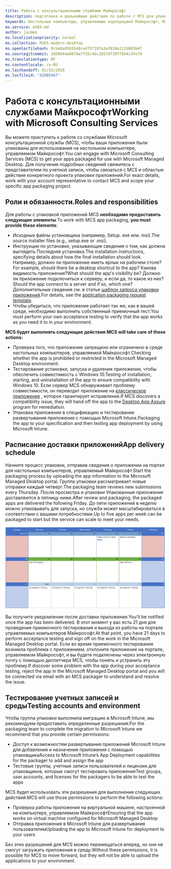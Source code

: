 ```yaml
---
title: Работа с консультационными службами Майкрософт
description: подготовка и дальнейшие действия по работе с MCS для упаковки приложений
keywords: Настольные компьютеры, управляемые корпорацией Майкрософт, Microsoft 365, служба, документация, приложения, MCS, упаковка
ms.service: m365-md
author: jaimeo
ms.localizationpriority: normal
ms.collection: M365-modern-desktop
ms.openlocfilehash: 0cb4da85b5548ced757197a3af818e212b065b47
ms.sourcegitcommit: 3dd9944a6070a7f35c4bc2b57df397f844c3fe79
ms.translationtype: MT
ms.contentlocale: ru-RU
ms.lasthandoff: 02/15/2020
ms.locfileid: "42085947"
---
```

# <a name="working-with-microsoft-consulting-services"></a><span data-ttu-id="aff19-104">Работа с консультационными службами Майкрософт</span><span class="sxs-lookup"><span data-stu-id="aff19-104">Working with Microsoft Consulting Services</span></span>

<span data-ttu-id="aff19-105">Вы можете приступить к работе со службами Microsoft консультационной службы (MCS), чтобы ваши приложения были упакованы для использования на настольном компьютере, управляемом Майкрософт.</span><span class="sxs-lookup"><span data-stu-id="aff19-105">You can engage with Microsoft Consulting Services (MCS) to get your apps packaged for use with Microsoft Managed Desktop.</span></span> <span data-ttu-id="aff19-106">Для получения подробных сведений свяжитесь с представителем по учетной записи, чтобы связаться с MCS и областью действия конкретного проекта упаковки приложений.</span><span class="sxs-lookup"><span data-stu-id="aff19-106">For exact details, work with your account representative to contact MCS and scope your specific app packaging project.</span></span>

## <a name="roles-and-responsibilities"></a><span data-ttu-id="aff19-107">Роли и обязанности.</span><span class="sxs-lookup"><span data-stu-id="aff19-107">Roles and responsibilities</span></span>

<span data-ttu-id="aff19-108">Для работы с упаковкой приложений MCS **необходимо предоставить следующие элементы**:</span><span class="sxs-lookup"><span data-stu-id="aff19-108">To work with MCS app packaging, **you must provide these elements**:</span></span>

- <span data-ttu-id="aff19-109">Исходные файлы установщика (например, Setup. exe или. msi).</span><span class="sxs-lookup"><span data-stu-id="aff19-109">The source installer files (e.g., setup.exe or .msi).</span></span>
- <span data-ttu-id="aff19-110">Инструкции по установке, указывающие сведения о том, как должна выглядеть Последняя установка.</span><span class="sxs-lookup"><span data-stu-id="aff19-110">The installation instructions, specifying details about how the final installation should look.</span></span> <span data-ttu-id="aff19-111">Например, должно ли приложение иметь ярлык на рабочем столе?</span><span class="sxs-lookup"><span data-stu-id="aff19-111">For example, should there be a desktop shortcut to the app?</span></span> <span data-ttu-id="aff19-112">Какова видимость приложения?</span><span class="sxs-lookup"><span data-stu-id="aff19-112">What should the app's visibility be?</span></span> <span data-ttu-id="aff19-113">Должно ли приложение подключиться к серверу, и если да, то какое из них?</span><span class="sxs-lookup"><span data-stu-id="aff19-113">Should the app connect to a server and if so, which one?</span></span> <span data-ttu-id="aff19-114">Дополнительные сведения см. в статье [шаблон запроса упаковки приложений](https://github.com/MicrosoftDocs/microsoft-365-docs/raw/public/microsoft-365/managed-desktop/get-ready/downloads/app-packaging-template.docx).</span><span class="sxs-lookup"><span data-stu-id="aff19-114">For details, see the [application packaging request template](https://github.com/MicrosoftDocs/microsoft-365-docs/raw/public/microsoft-365/managed-desktop/get-ready/downloads/app-packaging-template.docx).</span></span>
- <span data-ttu-id="aff19-115">Чтобы убедиться, что приложение работает так же, как в вашей среде, необходимо выполнить собственный приемочный тест.</span><span class="sxs-lookup"><span data-stu-id="aff19-115">You must perform your own acceptance testing to verify that the app works as you need it to in your environment.</span></span>

<span data-ttu-id="aff19-116">**MCS будет выполнять следующие действия:**</span><span class="sxs-lookup"><span data-stu-id="aff19-116">**MCS will take care of these actions:**</span></span>

- <span data-ttu-id="aff19-117">Проверка того, что приложение запрещено или ограничено в среде настольных компьютеров, управляемой Майкрософт.</span><span class="sxs-lookup"><span data-stu-id="aff19-117">Checking whether the app is prohibited or restricted in the Microsoft Managed Desktop environment.</span></span>
- <span data-ttu-id="aff19-118">Тестирование установки, запуска и удаления приложения, чтобы обеспечить совместимость с Windows 10.</span><span class="sxs-lookup"><span data-stu-id="aff19-118">Testing of installation, starting, and uninstallation of the app to ensure compatibility with Windows 10.</span></span> <span data-ttu-id="aff19-119">Если сервер MCS обнаруживает проблему совместимости, он переводит приложение на [классическое приложение](https://docs.microsoft.com/fasttrack/win-10-desktop-app-assure) , которое гарантирует исправление.</span><span class="sxs-lookup"><span data-stu-id="aff19-119">If MCS discovers a compatibility issue, they will hand off the app to the [Desktop App Assure](https://docs.microsoft.com/fasttrack/win-10-desktop-app-assure) program for remediation.</span></span>
- <span data-ttu-id="aff19-120">Упаковка приложения в спецификацию и тестирование развертывания приложения с помощью Microsoft Intune.</span><span class="sxs-lookup"><span data-stu-id="aff19-120">Packaging the app to your specification and then testing app deployment by using Microsoft Intune.</span></span>

## <a name="app-delivery-schedule"></a><span data-ttu-id="aff19-121">Расписание доставки приложений</span><span class="sxs-lookup"><span data-stu-id="aff19-121">App delivery schedule</span></span>

<span data-ttu-id="aff19-122">Начните процесс упаковки, отправив сведения о приложении на портал для настольных компьютеров, управляемый Майкрософт.</span><span class="sxs-lookup"><span data-stu-id="aff19-122">Start the packaging process by uploading the app information to the Microsoft Managed Desktop portal.</span></span> <span data-ttu-id="aff19-123">Группа упаковки рассматривает новые отправки каждый четверг.</span><span class="sxs-lookup"><span data-stu-id="aff19-123">The packaging team reviews new submissions every Thursday.</span></span> <span data-ttu-id="aff19-124">После просмотра и упаковки Упакованные приложения доставляются в пятницу ниже.</span><span class="sxs-lookup"><span data-stu-id="aff19-124">After review and packaging, the packaged apps are delivered the following Friday.</span></span> <span data-ttu-id="aff19-125">До пяти приложений в неделю можно упаковывать для запуска, но служба может масштабироваться в соответствии с вашими потребностями.</span><span class="sxs-lookup"><span data-stu-id="aff19-125">Up to five apps per week can be packaged to start but the service can scale to meet your needs.</span></span>

![Календарь, покажет приложение в четверг (21 в данном примере), проверка мультимедиа на следующий день, Упаковка на следующий понедельник (25-й) и доставка приложений на последующую пятницу (29-й)](../../media/MCS-cal.png)

<span data-ttu-id="aff19-127">Вы получите уведомление после доставки приложения.</span><span class="sxs-lookup"><span data-stu-id="aff19-127">You'll be notified once the app has been delivered.</span></span> <span data-ttu-id="aff19-128">В этот момент у вас есть 21 дня для проведения приемочного тестирования и выхода из работы на портале управляемых компьютеров Майкрософт.</span><span class="sxs-lookup"><span data-stu-id="aff19-128">At that point, you have 21 days to perform acceptance testing and sign off on the work in the Microsoft Managed Desktop portal.</span></span> <span data-ttu-id="aff19-129">Если во время приемочного тестирования возникла проблема с приложением, отклоните приложение на портале, управляемом Майкрософт, и вы будете подключены через электронную почту с помощью диспетчера MCS, чтобы понять и устранить эту проблему.</span><span class="sxs-lookup"><span data-stu-id="aff19-129">If discover some problem with the app during your acceptance testing, reject the app in the Microsoft Managed Desktop portal and you will be connected via email with an MCS packager to understand and resolve the issue.</span></span>

## <a name="testing-accounts-and-environment"></a><span data-ttu-id="aff19-130">Тестирование учетных записей и среды</span><span class="sxs-lookup"><span data-stu-id="aff19-130">Testing accounts and environment</span></span>

<span data-ttu-id="aff19-131">Чтобы группа упаковки выполнила миграцию в Microsoft Intune, мы рекомендуем предоставить определенные разрешения:</span><span class="sxs-lookup"><span data-stu-id="aff19-131">For the packaging team to complete the migration to Microsoft Intune we recommend that you provide certain permissions:</span></span>
 
-   <span data-ttu-id="aff19-132">Доступ к возможностям развертывания приложений Microsoft Intune для добавления и назначения приложения с помощью упаковщика</span><span class="sxs-lookup"><span data-stu-id="aff19-132">Access to Microsoft Intune’s App Deployment capabilities for the packager to add and assign the app</span></span> 
-   <span data-ttu-id="aff19-133">Тестовые группы, учетные записи пользователей и лицензии для упаковщиков, которые смогут тестировать приложения</span><span class="sxs-lookup"><span data-stu-id="aff19-133">Test groups, user accounts, and licenses for the packagers to be able to test the apps</span></span>

<span data-ttu-id="aff19-134">MCS будет использовать эти разрешения для выполнения следующих действий:</span><span class="sxs-lookup"><span data-stu-id="aff19-134">MCS will use those permissions to perform the following actions:</span></span>
 
-   <span data-ttu-id="aff19-135">Проверка работы приложения на виртуальной машине, настроенной на компьютере, управляемом Майкрософт</span><span class="sxs-lookup"><span data-stu-id="aff19-135">Ensuring that the app works on virtual machine configured for Microsoft Managed Desktop</span></span>
-   <span data-ttu-id="aff19-136">Отправка приложения в Microsoft Intune для развертывания пользователям</span><span class="sxs-lookup"><span data-stu-id="aff19-136">Uploading the app to Microsoft Intune for deployment to your users</span></span>

<span data-ttu-id="aff19-137">Без этих разрешений для MCS можно перемещаться вперед, но они не смогут загружать приложения в среду.</span><span class="sxs-lookup"><span data-stu-id="aff19-137">Without these permissions, it is possible for MCS to move forward, but they will not be able to upload the applications to your environment.</span></span>


